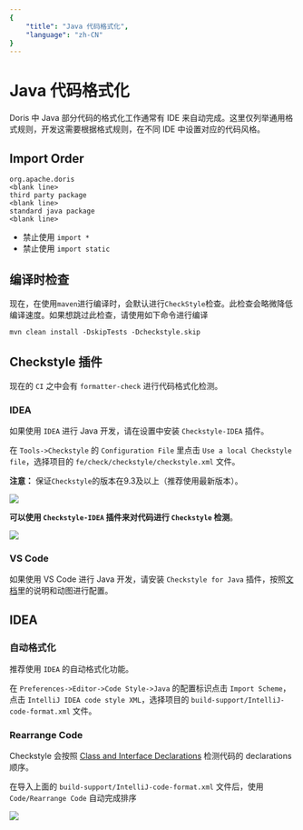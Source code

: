 ```yaml
---
{
    "title": "Java 代码格式化",
    "language": "zh-CN"
}
---
```


<!-- 
Licensed to the Apache Software Foundation (ASF) under one
or more contributor license agreements.  See the NOTICE file
distributed with this work for additional information
regarding copyright ownership.  The ASF licenses this file
to you under the Apache License, Version 2.0 (the
"License"); you may not use this file except in compliance
with the License.  You may obtain a copy of the License at

  http://www.apache.org/licenses/LICENSE-2.0

Unless required by applicable law or agreed to in writing,
software distributed under the License is distributed on an
"AS IS" BASIS, WITHOUT WARRANTIES OR CONDITIONS OF ANY
KIND, either express or implied.  See the License for the
specific language governing permissions and limitations
under the License.
-->

# Java 代码格式化

Doris 中 Java 部分代码的格式化工作通常有 IDE 来自动完成。这里仅列举通用格式规则，开发这需要根据格式规则，在不同 IDE 中设置对应的代码风格。

## Import Order

```
org.apache.doris
<blank line>
third party package
<blank line>
standard java package
<blank line>
```

* 禁止使用 `import *`
* 禁止使用 `import static`

## 编译时检查

现在，在使用`maven`进行编译时，会默认进行`CheckStyle`检查。此检查会略微降低编译速度。如果想跳过此检查，请使用如下命令进行编译
```
mvn clean install -DskipTests -Dcheckstyle.skip
```

## Checkstyle 插件

现在的 `CI` 之中会有 `formatter-check` 进行代码格式化检测。

### IDEA

如果使用 `IDEA` 进行 Java 开发，请在设置中安装 `Checkstyle-IDEA` 插件。

在 `Tools->Checkstyle` 的 `Configuration File` 里点击 `Use a local Checkstyle file`，选择项目的 `fe/check/checkstyle/checkstyle.xml` 文件。

**注意：** 保证`Checkstyle`的版本在9.3及以上（推荐使用最新版本）。

![](/images/idea-checkstyle-version.png)

**可以使用 `Checkstyle-IDEA` 插件来对代码进行 `Checkstyle` 检测**。

![](/images/idea-checkstyle-plugin-cn.png)

### VS Code

如果使用 VS Code 进行 Java 开发，请安装 `Checkstyle for Java` 插件，按照[文档](https://code.visualstudio.com/docs/java/java-linting)里的说明和动图进行配置。

## IDEA

###  自动格式化

推荐使用 `IDEA` 的自动格式化功能。

在 `Preferences->Editor->Code Style->Java` 的配置标识点击 `Import Scheme`，点击 `IntelliJ IDEA code style XML`，选择项目的 `build-support/IntelliJ-code-format.xml` 文件。

### Rearrange Code

Checkstyle 会按照 [Class and Interface Declarations](https://www.oracle.com/java/technologies/javase/codeconventions-fileorganization.html#1852) 检测代码的 declarations 顺序。

在导入上面的 `build-support/IntelliJ-code-format.xml` 文件后，使用 `Code/Rearrange Code` 自动完成排序

![](/images/idea-rearrange-code.png)

